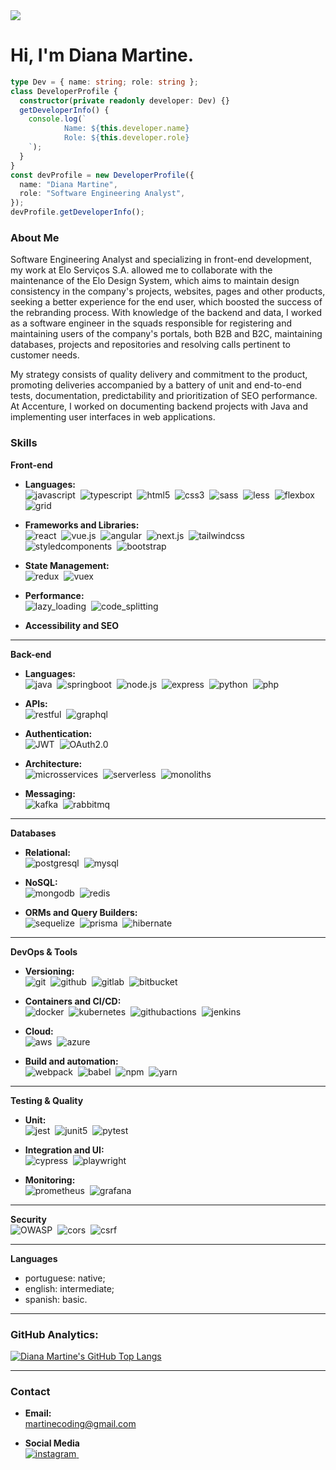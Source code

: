<img src='https://images.weserv.nl/?url=github.com/martine-coding.png?v=4&h=100&w=100&fit=cover&mask=circle&maxage=7d' />

# Hi, I'm Diana Martine.

```typescript
type Dev = { name: string; role: string };
class DeveloperProfile {
  constructor(private readonly developer: Dev) {}
  getDeveloperInfo() {
    console.log(`
            Name: ${this.developer.name}
            Role: ${this.developer.role}
    `);
  }
}
const devProfile = new DeveloperProfile({
  name: "Diana Martine",
  role: "Software Engineering Analyst",
});
devProfile.getDeveloperInfo();
```

### About Me

Software Engineering Analyst and specializing in front-end development, my work at Elo Serviços S.A. allowed me to collaborate with the maintenance of the Elo Design System, which aims to maintain design consistency in the company's projects, websites, pages and other products, seeking a better experience for the end user, which boosted the success of the rebranding process. With knowledge of the backend and data, I worked as a software engineer in the squads responsible for registering and maintaining users of the company's portals, both B2B and B2C, maintaining databases, projects and repositories and resolving calls pertinent to customer needs.

My strategy consists of quality delivery and commitment to the product, promoting deliveries accompanied by a battery of unit and end-to-end tests, documentation, predictability and prioritization of SEO performance. At Accenture, I worked on documenting backend projects with Java and implementing user interfaces in web applications.

### Skills

**Front-end**

- **Languages:**  
  ![javascript](https://img.shields.io/badge/javascript-0d0126?style=for-the-badge&logo=javascript)&nbsp;
  ![typescript](https://img.shields.io/badge/typescript-0d0126?style=for-the-badge&logo=typescript)&nbsp;
  ![html5](https://img.shields.io/badge/html5-0d0126?style=for-the-badge&logo=html5)&nbsp;
  ![css3](https://img.shields.io/badge/css3-0d0126?style=for-the-badge&logo=css3)&nbsp;
  ![sass](https://img.shields.io/badge/sass-0d0126?style=for-the-badge&logo=sass)&nbsp;
  ![less](https://img.shields.io/badge/less-0d0126?style=for-the-badge&logo=less)&nbsp;
  ![flexbox](https://img.shields.io/badge/flexbox-0d0126?style=for-the-badge&logo=flexbox)&nbsp;
  ![grid](https://img.shields.io/badge/grid-0d0126?style=for-the-badge&logo=grid)&nbsp;

- **Frameworks and Libraries:**  
  ![react](https://img.shields.io/badge/react-0d0126?style=for-the-badge&logo=react)&nbsp;
  ![vue.js](https://img.shields.io/badge/vue.js-0d0126?style=for-the-badge&logo=vue.js)&nbsp;
  ![angular](https://img.shields.io/badge/angular-0d0126?style=for-the-badge&logo=angular)&nbsp;
  ![next.js](https://img.shields.io/badge/next.js-0d0126?style=for-the-badge&logo=next.js)&nbsp;
  ![tailwindcss](https://img.shields.io/badge/tailwindcss-0d0126?style=for-the-badge&logo=tailwindcss)&nbsp;
  ![styledcomponents](https://img.shields.io/badge/styledcomponents-0d0126?style=for-the-badge&logo=styledcomponents)&nbsp;
  ![bootstrap](https://img.shields.io/badge/bootstrap-0d0126?style=for-the-badge&logo=bootstrap)&nbsp;

- **State Management:**  
  ![redux](https://img.shields.io/badge/redux-0d0126?style=for-the-badge&logo=redux)&nbsp;
  ![vuex](https://img.shields.io/badge/vuex-0d0126?style=for-the-badge&logo=vuex)&nbsp;

- **Performance:**  
  ![lazy_loading](https://img.shields.io/badge/lazy_loading-0d0126?style=for-the-badge&logo=lazy_loading)&nbsp;
  ![code_splitting](https://img.shields.io/badge/code_splitting-0d0126?style=for-the-badge&logo=code_splitting)&nbsp;

- **Accessibility and SEO**

---

**Back-end**

- **Languages:**  
  ![java](https://img.shields.io/badge/java-0d0126?style=for-the-badge&logo=java)&nbsp;
  ![springboot](https://img.shields.io/badge/springboot-0d0126?style=for-the-badge&logo=springboot)&nbsp;
  ![node.js](https://img.shields.io/badge/node.js-0d0126?style=for-the-badge&logo=nodedotjs)&nbsp;
  ![express](https://img.shields.io/badge/express-0d0126?style=for-the-badge&logo=express)&nbsp;
  ![python](https://img.shields.io/badge/python-0d0126?style=for-the-badge&logo=python)&nbsp;
  ![php](https://img.shields.io/badge/php-0d0126?style=for-the-badge&logo=php)&nbsp;

- **APIs:**  
  ![restful](https://img.shields.io/badge/restful-0d0126?style=for-the-badge&logo=restful)&nbsp;
  ![graphql](https://img.shields.io/badge/graphql-0d0126?style=for-the-badge&logo=graphql)&nbsp;

- **Authentication:**  
  ![JWT](https://img.shields.io/badge/JWT-0d0126?style=for-the-badge&logo=jsonwebtokens)&nbsp;
  ![OAuth2.0](https://img.shields.io/badge/OAuth2.0-0d0126?style=for-the-badge&logo=OAuth2.0)&nbsp;

- **Architecture:**  
  ![microsservices](https://img.shields.io/badge/microsservices-0d0126?style=for-the-badge&logo=microsservices)&nbsp;
  ![serverless](https://img.shields.io/badge/serverless-0d0126?style=for-the-badge&logo=serverless)&nbsp;
  ![monoliths](https://img.shields.io/badge/monoliths-0d0126?style=for-the-badge&logo=monoliths)&nbsp;

- **Messaging:**  
  ![kafka](https://img.shields.io/badge/kafka-0d0126?style=for-the-badge&logo=kafka)&nbsp;
  ![rabbitmq](https://img.shields.io/badge/rabbitmq-0d0126?style=for-the-badge&logo=rabbitmq)&nbsp;

---

**Databases**

- **Relational:**  
  ![postgresql](https://img.shields.io/badge/postgresql-0d0126?style=for-the-badge&logo=postgresql)&nbsp;
  ![mysql](https://img.shields.io/badge/mysql-0d0126?style=for-the-badge&logo=mysql)&nbsp;

- **NoSQL:**  
  ![mongodb](https://img.shields.io/badge/mongodb-0d0126?style=for-the-badge&logo=mongodb)&nbsp;
  ![redis](https://img.shields.io/badge/redis-0d0126?style=for-the-badge&logo=redis)&nbsp;

- **ORMs and Query Builders:**  
  ![sequelize](https://img.shields.io/badge/sequelize-0d0126?style=for-the-badge&logo=sequelize)&nbsp;
  ![prisma](https://img.shields.io/badge/prisma-0d0126?style=for-the-badge&logo=prisma)&nbsp;
  ![hibernate](https://img.shields.io/badge/hibernate-0d0126?style=for-the-badge&logo=hibernate)&nbsp;

---

**DevOps & Tools**

- **Versioning:**  
  ![git](https://img.shields.io/badge/git-0d0126?style=for-the-badge&logo=git)&nbsp;
  ![github](https://img.shields.io/badge/github-0d0126?style=for-the-badge&logo=github)&nbsp;
  ![gitlab](https://img.shields.io/badge/gitlab-0d0126?style=for-the-badge&logo=gitlab)&nbsp;
  ![bitbucket](https://img.shields.io/badge/bitbucket-0d0126?style=for-the-badge&logo=bitbucket)&nbsp;

- **Containers and CI/CD:**  
  ![docker](https://img.shields.io/badge/docker-0d0126?style=for-the-badge&logo=docker)&nbsp;
  ![kubernetes](https://img.shields.io/badge/kubernetes-0d0126?style=for-the-badge&logo=kubernetes)&nbsp;
  ![githubactions](https://img.shields.io/badge/githubactions-0d0126?style=for-the-badge&logo=githubactions)&nbsp;
  ![jenkins](https://img.shields.io/badge/jenkins-0d0126?style=for-the-badge&logo=jenkins)&nbsp;

- **Cloud:**  
  ![aws](https://img.shields.io/badge/aws-0d0126?style=for-the-badge&logo=aws)&nbsp;
  ![azure](https://img.shields.io/badge/azure-0d0126?style=for-the-badge&logo=azure)&nbsp;

- **Build and automation:**  
  ![webpack](https://img.shields.io/badge/webpack-0d0126?style=for-the-badge&logo=webpack)&nbsp;
  ![babel](https://img.shields.io/badge/babel-0d0126?style=for-the-badge&logo=babel)&nbsp;
  ![npm](https://img.shields.io/badge/npm-0d0126?style=for-the-badge&logo=npm)&nbsp;
  ![yarn](https://img.shields.io/badge/yarn-0d0126?style=for-the-badge&logo=yarn)&nbsp;

---

**Testing & Quality**

- **Unit:**  
  ![jest](https://img.shields.io/badge/jest-0d0126?style=for-the-badge&logo=jest)&nbsp;
  ![junit5](https://img.shields.io/badge/junit5-0d0126?style=for-the-badge&logo=junit5)&nbsp;
  ![pytest](https://img.shields.io/badge/pytest-0d0126?style=for-the-badge&logo=pytest)&nbsp;

- **Integration and UI:**  
  ![cypress](https://img.shields.io/badge/cypress-0d0126?style=for-the-badge&logo=cypress)&nbsp;
  ![playwright](https://img.shields.io/badge/playwright-0d0126?style=for-the-badge&logo=playwright)&nbsp;

- **Monitoring:**  
  ![prometheus](https://img.shields.io/badge/prometheus-0d0126?style=for-the-badge&logo=prometheus)&nbsp;
  ![grafana](https://img.shields.io/badge/grafana-0d0126?style=for-the-badge&logo=grafana)&nbsp;

---

**Security**  
![OWASP](https://img.shields.io/badge/OWASP-0d0126?style=for-the-badge&logo=OWASP)&nbsp;
![cors](https://img.shields.io/badge/cors-0d0126?style=for-the-badge&logo=cors)&nbsp;
![csrf](https://img.shields.io/badge/csrf-0d0126?style=for-the-badge&logo=csrf)&nbsp;

---

**Languages**

- portuguese: native;
- english: intermediate;
- spanish: basic.

---

### GitHub Analytics:

[![Diana Martine's GitHub Top Langs](https://github-readme-stats.vercel.app/api/top-langs/?username=dianamartine&layout=donut&title_color=FF66C4&text_color=f2f2f2&bg_color=0D0126&hide_border=true)](https://github.com/anuraghazra/github-readme-stats)

---

### Contact

- **Email:**  
  [martinecoding@gmail.com](mailto:martinecoding@gmail.com)

- **Social Media**  
  <a href="https://instagram.com/martine.coding.oficial" target="_blank">
  ![instagram](https://img.shields.io/badge/martine.coding.oficial-0d0126?style=for-the-badge&logo=instagram)&nbsp;
  </a>
